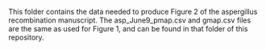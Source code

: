 
This folder contains the data needed to produce Figure 2 of the aspergillus recombination manuscript. The asp_June9_pmap.csv and gmap.csv files are the same as used for Figure 1, and can be found in that folder of this repository.

